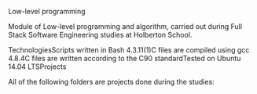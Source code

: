 Low-level programming

Module of Low-level programming and algorithm, carried out during Full Stack Software Engineering studies at Holberton School.

TechnologiesScripts written in Bash 4.3.11(1)C files are compiled using gcc 4.8.4C files are written according to the C90 standardTested on Ubuntu 14.04 LTSProjects

All of the following folders are projects done during the studies:


